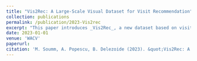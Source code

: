 ```yaml
---
title: "Vis2Rec: A Large-Scale Visual Dataset for Visit Recommendation"
collection: publications
permalink: /publication/2023-Vis2rec
excerpt: "This paper introduces _Vis2Rec_, a new dataset based on visit data extracted from users Flickr photographic streams, for image-based recommender system development"
date: 2023-01-01
venue: 'WACV'
paperurl: 
citation: 'M. Soumm, A. Popescu, B. Delezoide (2023). &quot;Vis2Rec: A Large-Scale Visual Dataset for Visit Recommendation&quot;, <i>WACV</i>'
---
```


<!---[Download paper here](http://academicpages.github.io/files/paper1.pdf)-->